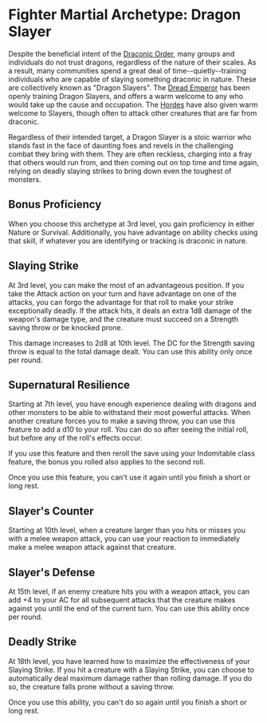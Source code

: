 # Fighter Martial Archetype: Dragon Slayer
Despite the beneficial intent of the [Draconic Order](../../Organizations/DraconicOrder/DraconicOrder.md), many groups and individuals do not trust dragons, regardless of the nature of their scales. As a result, many communities spend a great deal of time--quietly--training individuals who are capable of slaying something draconic in nature. These are collectively known as "Dragon Slayers". The [Dread Emperor](/People/DreadEmperor.md) has been openly training Dragon Slayers, and offers a warm welcome to any who would take up the cause and occupation. The [Hordes](/Races/Hordes.md) have also given warm welcome to Slayers, though often to attack other creatures that are far from draconic.

Regardless of their intended target, a Dragon Slayer is a stoic warrior who stands fast in the face of daunting foes and revels in the challenging combat they bring with them. They are often reckless, charging into a fray that others would run from, and then coming out on top time and time again, relying on deadly slaying strikes to bring down even the toughest of monsters.

## Bonus Proficiency
When you choose this archetype at 3rd level, you gain proficiency in either Nature or Survival. Additionally, you have advantage on ability checks using that skill, if whatever you are identifying or tracking is draconic in nature.

## Slaying Strike
At 3rd level, you can make the most of an advantageous position. If you take the Attack action on your turn and have advantage on one of the attacks, you can forgo the advantage for that roll to make your strike exceptionally deadly. If the attack hits, it deals an extra 1d8 damage of the weapon's damage type, and the creature must succeed on a Strength saving throw or be knocked prone.

This damage increases to 2d8 at 10th level. The DC for the Strength saving throw is equal to the total damage dealt. You can use this ability only once per round.

## Supernatural Resilience
Starting at 7th level, you have enough experience dealing with dragons and other monsters to be able to withstand their most powerful attacks. When another creature forces you to make a saving throw, you can use this feature to add a d10 to your roll. You can do so after seeing the initial roll, but before any of the roll's effects occur.

If you use this feature and then reroll the save using your Indomitable class feature, the bonus you rolled also applies to the second roll.

Once you use this feature, you can't use it again until you finish a short or long rest.

## Slayer's Counter
Starting at 10th level, when a creature larger than you hits or misses you with a melee weapon attack, you can use your reaction to immediately make a melee weapon attack against that creature.

## Slayer's Defense
At 15th level, if an enemy creature hits you with a weapon attack, you can add +4 to your AC for all subsequent attacks that the creature makes against you until the end of the current turn. You can use this ability once per round.

## Deadly Strike
At 18th level, you have learned how to maximize the effectiveness of your Slaying Strike. If you hit a creature with a Slaying Strike, you can choose to automatically deal maximum damage rather than rolling damage. If you do so, the creature falls prone without a saving throw.

Once you use this ability, you can't do so again until you finish a short or long rest.